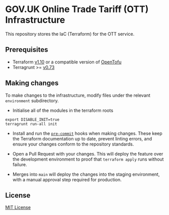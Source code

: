 # GOV.UK Online Trade Tariff (OTT) Infrastructure

This repository stores the IaC (Terraform) for the OTT service.

## Prerequisites

- Terraform [v1.10](https://github.com/hashicorp/terraform/releases/tag/v1.10)
or a compatible version of [OpenTofu](https://github.com/opentofu/opentofu)
- Terragrunt >= [v0.73](https://github.com/gruntwork-io/terragrunt/releases)

## Making changes

To make changes to the infrastructure, modify files under the relevant `environment`
subdirectory.

- Initialise all of the modules in the terraform roots

```shell
export DISABLE_INIT=true
terragrunt run-all init
```

- Install and run the [`pre-commit`](https://pre-commit.com/) hooks when making
changes. These keep the Terraform documentation up to date, prevent linting
errors, and ensure your changes conform to the repository standards.

- Open a Pull Request with your changes. This will deploy the feature over the
development environment to proof that `terraform apply` runs without failure.

- Merges into `main` will deploy the changes into the staging environment, with
a manual approval step required for production.

## License

[MIT License](LICENSE)
